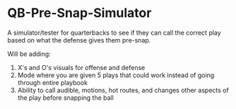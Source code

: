 # QB-Pre-Snap-Simulator
A simulator/tester for quarterbacks to see if they can call the correct play based on what the defense gives them pre-snap.

Will be adding:
1. X's and O's visuals for offense and defense
2. Mode where you are given 5 plays that could work instead of going through entire playbook
3. Ability to call audible, motions, hot routes, and changes other aspects of the play before snapping the ball
